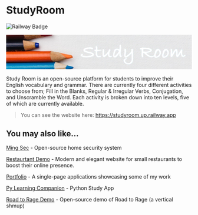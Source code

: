 # StudyRoom

![Railway Badge](https://img.shields.io/badge/deployment-railway-purple)

![Study Room Logo](/media/studyBg.png)

Study Room is an open-source platform for students to improve their English vocabulary and grammar. There are currently four different activities to choose from; Fill in the Blanks, Regular & Irregular Verbs, Conjugation, and Unscramble the Word. Each activity is broken down into ten levels, five of which are currently available.

>You can see the website here: https://studyroom.up.railway.app

## You may also like...

[Ming Sec](https://github.com/TMDStudios/MingSec 'Ming Sec') - Open-source home security system

[Restaurtant Demo](https://github.com/TMDStudios/restaurant 'Restaurant Demo') - Modern and elegant website for small restaurants to boost their online presence.

[Portfolio](https://tmdstudios.github.io/ 'Portfolio') - A single-page applications showcasing some of my work

[Py Learning Companion](https://www.amazon.com/dp/B08RLPC9LR 'Py Learning Companion') - Python Study App

[Road to Rage Demo](https://github.com/TMDStudios/rtr 'Road to Rage Demo') - Open-source demo of Road to Rage (a vertical shmup)